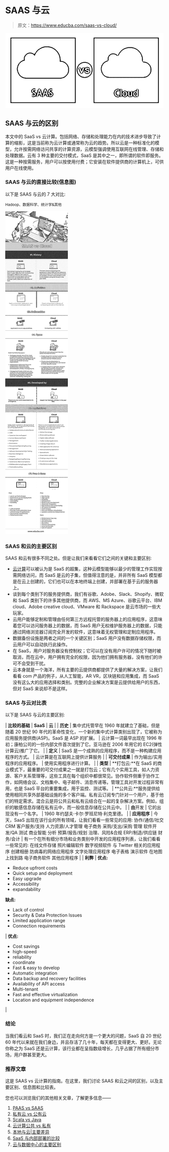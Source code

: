# SAAS 与云

> 原文：<https://www.educba.com/saas-vs-cloud/>

![SAAS-vs-Cloud](img/be23db460a0a5576250b568fc8f4ab03.png)



## SAAS 与云的区别

本文中的 SaaS vs 云计算。包括网络、存储和处理能力在内的技术进步导致了计算的缩影，这是当前称为云计算或通常称为云的趋势。所以云是一种标准化的模型，允许按需网络访问共享的计算资源，云模型强调使用互联网在线管理、存储和处理数据。云有 3 种主要的交付模式，SaaS 是其中之一，即所谓的软件即服务。这是一种按需服务，用户可以按使用付费；它安装在软件提供商的计算机上，可供用户在线使用。

### SAAS 与云的直接比较(信息图)

以下是 SAAS 与云的 7 大对比:

<small>Hadoop、数据科学、统计学&其他</small>

![SAAS-vs-Cloud-info](img/55e6edf3e63971a9b0ee6ab9e8f6bfbb.png)



### SAAS 和云的主要区别

SAAS 和云有很多不同之处。但是让我们来看看它们之间的关键和主要区别:

*   [云计算](https://www.educba.com/what-is-cloud-computing/)可以被认为是 SaaS 的超集，这种云模型能够以最少的管理工作实现按需网络访问，而 SaaS 是云的子集，但值得注意的是，并非所有 SaaS 模型都是在云上创建的，它们也可以在本地终端上创建，并部署在基于云的服务器上。
*   谈到每个类别下的服务提供商，我们有谷歌、Adobe、Slack、Shopify、微软和 SaaS 类别下的许多其他提供商，而 AWS、MS Azure、谷歌云平台、IBM cloud、Adobe creative cloud、VMware 和 Rackspace 是云市场的一些大玩家。
*   云用户能够定制和管理由任何第三方远程托管的服务器上的应用程序，这意味着您可以访问服务器上的数据，而 SaaS 用户无权维护服务器上的数据，只能通过网络浏览器订阅完全开发的软件，这意味着无权管理和定制应用程序。
*   数据备份设施是两者之间的一个关键区别；SaaS 用户没有数据存储权限，而云用户可以自动执行此操作。
*   在 SaaS，用户对服务器没有控制权；它可以在没有用户许可的情况下随时被取消，而在云中，用户拥有完全的权限，因为他们拥有服务器，没有他们的许可不会受到干扰。
*   云本身就是一个海洋，所有主要的云提供商都提供了大量的解决方案，让我们看看 com 产品的例子，从人工智能，AR VR，区块链和应用集成，而 SaaS 没有这么大的应用选择和类别。完整的企业解决方案是云提供给用户的东西，但对 SaaS 来说却不是这样。

### SAAS 与云对比表

以下是 SAAS 与云的主要区别:

| **比较的基础** | **SaaS** | **云** |
| **历史** | 集中式托管早在 1960 年就建立了基础，但是随着 20 世纪 90 年代的革命性变化，一个新的集中式计算类别出现了，它被称为应用服务提供商(ASP)。SaaS 是 ASP 的扩展。 | 云计算一词最早出现在 1996 年初；康柏公司的一份内部文件首次提到了它。亚马逊在 2006 年用它的 EC2(弹性计算云)推广了它。 |
| **定义** | SaaS 是一个成熟的应用程序，而不是一种构建应用程序的方式。 | 云计算是在互联网上提供计算服务 |
| **可交付成果** | 作为输出/实用程序的应用程序。 | 使用实用程序进行计算。 |
| **类型** | **打包云:**在 SaaS 的商业模式下，最重要的可交付成果之一就是打包云；它有几个实用工具，如人力资源、客户关系管理等，这些工具在每个组织中都很常见。协作软件侧重于协作工作，如网络会议、文档集中、电子邮件、消息传递等。管理工具对开发过程非常有用，也是 SaaS 平台的重要集成，用于监控、测试等。 | **公共云:**服务提供给使用相同共享外部基础设施的多个客户端。私有云订阅专门针对一个用户，基于他们的特定需求。混合云是将公共云和私有云结合在一起的复杂解决方案。例如，组织的敏感信息存储在私有云中，而一般信息存储在公共云中。 |
| **由**开发 | 它的出现没有一个名字。 | 1960 年约瑟夫·卡尔·罗班尼特·利克里德。 |
| **应用程序** | 今天，SaaS 出现在该行业的所有领域，让我们看看一些常见的应用:
协作/通信/社交
CRM
客户服务/支持
人力资源/人才管理
电子商务
采购/支出/采购
管理
软件开发/QA 测试
商业智能
分析
预算/报告/规划
治理、风险&合规
ERP/制造/供应链
财务/会计 | 有一个在所有细分市场和业务类别中开发的应用程序列表，让我们看看一些常见的:
在线文件存储
照片编辑软件
数字视频软件
与 Twitter 相关的应用程序
创建相册
防病毒的网络应用程序
文字处理应用程序
电子表格
演示软件
在地图上找到路
电子商务软件
其他应用程序 |
| **利弊** | **优点:**

*   Reduce upfront costs
*   Quick setup and deployment
*   Easy upgrade
*   Accessibility
*   expandability

**缺点:**

*   Lack of control
*   Security & Data Protection Issues
*   Limited application range
*   Connection requirements

 | **优点:**

*   Cost savings
*   high-speed
*   reliability
*   coordinate
*   Fast & easy to develop
*   Automatic integration
*   Data backup and recovery facilities
*   Availability of API access
*   Multi-tenant
*   Fast and effective virtualization
*   Location and equipment independence

 |

### 结论

当我们看云和 SaaS 时，我们正在走向何方是一个更大的问题，SaaS 自 20 世纪 60 年代以来就在我们身边，并且存活了几十年，每天都在变得更大、更好。无论你称之为 SaaS 还是云计算，该行业都在呈指数级增长，几乎占据了所有细分市场，用户群甚至更大。

### 推荐文章

这是 SAAS vs 云计算的指南。在这里，我们讨论 SAAS 和云之间的区别，以及主要区别、信息图和比较表。

您也可以浏览我们的其他相关文章，了解更多信息——

1.  [PAAS vs SAAS](https://www.educba.com/paas-vs-saas/)
2.  [私有云 vs 公有云](https://www.educba.com/private-cloud-vs-public-cloud/)
3.  [Scala vs Java](https://www.educba.com/scala-vs-java/)
4.  [云计算公共 vs 私有](https://www.educba.com/cloud-computing-public-vs-private/)
5.  [本地与云|主要差异](https://www.educba.com/on-premise-vs-cloud/)
6.  [SaaS 与内部部署的比较](https://www.educba.com/saas-vs-on-premise/)
7.  [云与数据中心的主要区别](https://www.educba.com/cloud-vs-data-center/)





